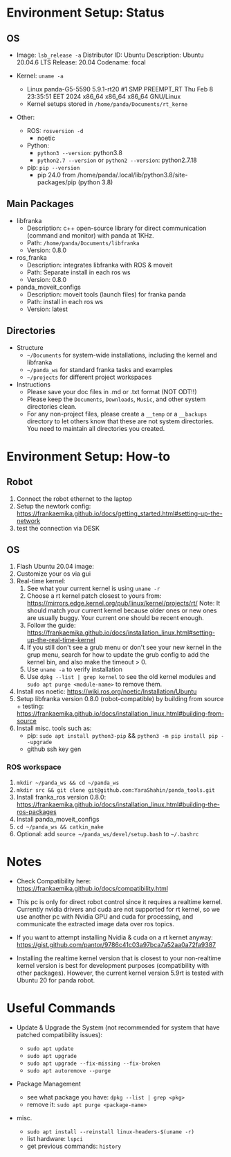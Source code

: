 # Environment Setup: Status

## OS

- Image: `lsb_release -a`
    Distributor ID:	Ubuntu
    Description: Ubuntu 20.04.6 LTS
    Release:	20.04
    Codename:	focal

- Kernel: `uname -a`
    - Linux panda-G5-5590 5.9.1-rt20 #1 SMP PREEMPT_RT Thu Feb 8 23:35:51 EET 2024 x86_64 x86_64 x86_64 GNU/Linux
    - Kernel setups stored in `/home/panda/Documents/rt_kerne`
- Other:
    - ROS: `rosversion -d` 
        - noetic
    - Python:      
        - `python3 --version`: python3.8
        - `python2.7 --version` or `python2 --version`: python2.7.18
    - pip: `pip --version`
        - pip 24.0 from /home/panda/.local/lib/python3.8/site-packages/pip (python 3.8)


## Main Packages

- libfranka
    - Description: c++ open-source library for direct communication (command and monitor) with panda at 1KHz.
    - Path: `/home/panda/Documents/libfranka`
    - Version: 0.8.0
- ros_franka
    - Description: integrates libfranka with ROS & moveit
    - Path: Separate install in each ros ws
    - Version: 0.8.0
- panda_moveit_configs
    - Description: moveit tools (launch files) for franka panda
    - Path: install in each ros ws
    - Version: latest

## Directories

- Structure
    - `~/Documents` for system-wide installations, including the kernel and libfranka
    - `~/panda_ws` for standard franka tasks and examples
    - `~/projects` for different project workspaces
- Instructions
    - Please save your doc files in .md or .txt format (NOT ODT!!)
    - Please keep the `Documents`, `Downloads`, `Music`, and other system directories clean.
    - For any non-project files, please create a `__temp` or a `__backups` directory to let others know that these are not system directories. You need to maintain all directories you created.

# Environment Setup: How-to

## Robot

1. Connect the robot ethernet to the laptop
2. Setup the newtork config: https://frankaemika.github.io/docs/getting_started.html#setting-up-the-network
3. test the connection via DESK

## OS

1. Flash Ubuntu 20.04 image:
2. Customize your os via gui
3. Real-time kernel:
    1. See what your current kernel is using `uname -r`
    2. Choose a rt kernel patch closest to yours from: https://mirrors.edge.kernel.org/pub/linux/kernel/projects/rt/
    Note: It should match your current kernel because older ones or new ones are usually buggy. Your current one should be recent enough. 
    3. Follow the guide: https://frankaemika.github.io/docs/installation_linux.html#setting-up-the-real-time-kernel
    4. If you still don't see a grub menu or don't see your new kernel in the grup menu, search for how to update the grub config to add the kernel bin, and also make the timeout > 0.
    5. Use `uname -a` to verify installation
    6. Use `dpkg --list | grep kernel` to see the old kernel modules and `sudo apt purge <module-name>` to remove them.
4. Install ros noetic: https://wiki.ros.org/noetic/Installation/Ubuntu
5. Setup libfranka version 0.8.0 (robot-compatible) by building from source + testing: https://frankaemika.github.io/docs/installation_linux.html#building-from-source
6. Install misc. tools such as:
    - pip: `sudo apt install python3-pip` && `python3 -m pip install pip --upgrade`
    - github ssh key gen

### ROS workspace

1. `mkdir ~/panda_ws && cd ~/panda_ws`
2. `mkdir src && git clone git@github.com:YaraShahin/panda_tools.git`
3. Install franka_ros version 0.8.0: https://frankaemika.github.io/docs/installation_linux.html#building-the-ros-packages
4. Install panda_moveit_configs
4. `cd ~/panda_ws && catkin_make`
6. Optional: add `source ~/panda_ws/devel/setup.bash` to `~/.bashrc`

# Notes

- Check Compatibility here: https://frankaemika.github.io/docs/compatibility.html

- This pc is only for direct robot control since it requires a realtime kernel. Currently nvidia drivers and cuda are not supported for rt kernel, so we use another pc with Nvidia GPU and cuda for processing, and communicate the extracted image data over ros topics.

- If you want to attempt installing Nvidia & cuda on a rt kernet anyway: https://gist.github.com/pantor/9786c41c03a97bca7a52aa0a72fa9387

- Installing the realtime kernel version that is closest to your non-realtime kernel version is best for development purposes (compatibility with other packages). However, the current kernel version 5.9rt is tested with Ubuntu 20 for panda robot.

# Useful Commands

- Update & Upgrade the System (not recommended for system that have patched compatibility issues):
    - `sudo apt update`
    - `sudo apt upgrade`
    - `sudo apt upgrade --fix-missing --fix-broken`
    - `sudo apt autoremove --purge`

- Package Management
    - see what package you have: `dpkg --list | grep <pkg>`
    - remove it: `sudo apt purge <package-name>`

- misc.
    - `sudo apt install --reinstall linux-headers-$(uname -r)`
    - list hardware: `lspci`
    - get previous commands: `history`
